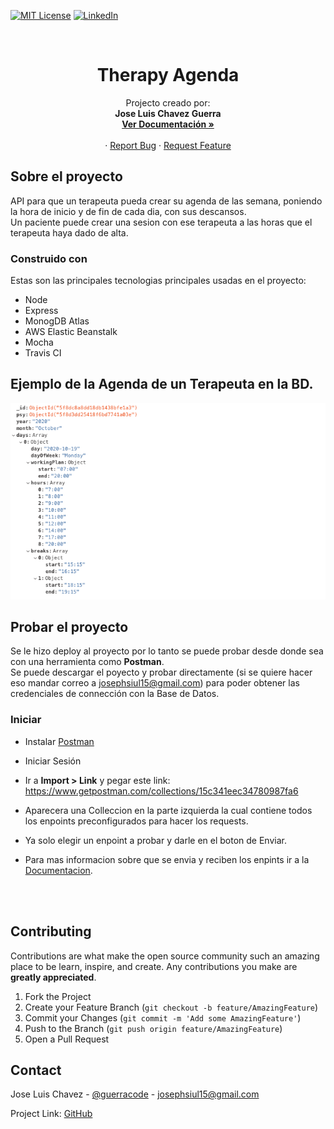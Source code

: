 [![MIT License][license-shield]][license-url]
[![LinkedIn][linkedin-shield]][linkedin-url]

<!-- PROJECT LOGO -->
<br />
<p align="center">
  <h1 align="center">Therapy Agenda</h1>

  <p align="center">
    Projecto creado por: </br> <strong> Jose Luis Chavez Guerra </strong>
    <br />
    <a href="http://terapify-env.eba-prcfcecp.us-east-2.elasticbeanstalk.com/docs/"><strong>Ver Documentación »</strong></a>
    <br />
    <br />
    ·
    <a href="https://github.com/guerracode/therapy-agenda/issues">Report Bug</a>
    ·
    <a href="https://github.com/guerracode/therapy-agenda/issues">Request Feature</a>
  </p>
</p>

<!-- ABOUT THE PROJECT -->

## Sobre el proyecto

API para que un terapeuta pueda crear su agenda de las semana, poniendo la hora de inicio y de fin de cada dia, con sus descansos. </br>
Un paciente puede crear una sesion con ese terapeuta a las horas que el terapeuta haya dado de alta.

### Construido con

Estas son las principales tecnologias principales usadas en el proyecto:

- Node
- Express
- MonogDB Atlas
- AWS Elastic Beanstalk
- Mocha
- Travis CI

## Ejemplo de la Agenda de un Terapeuta en la BD.

<img src="./public/BaseDeDatos.png" alt="Base de Datos">
</br>
<!-- GETTING STARTED -->

## Probar el proyecto

Se le hizo deploy al proyecto por lo tanto se puede probar desde donde sea con una herramienta como **Postman**. </br>
Se puede descargar el poyecto y probar directamente (si se quiere hacer eso mandar correo a josephsiul15@gmail.com) para poder obtener las credenciales de connección con la Base de Datos.

### Iniciar

- Instalar [Postman](https://www.postman.com/)

- Iniciar Sesión
- Ir a **Import > Link** y pegar este link: https://www.getpostman.com/collections/15c341eec34780987fa6
- Aparecera una Colleccion en la parte izquierda la cual contiene todos los enpoints preconfigurados para hacer los requests.
- Ya solo elegir un enpoint a probar y darle en el boton de Enviar.
- Para mas informacion sobre que se envia y reciben los enpints ir a la [Documentacion](http://terapify-env.eba-prcfcecp.us-east-2.elasticbeanstalk.com/docs/).

<!-- CONTRIBUTING -->
</br>
</br>

## Contributing

Contributions are what make the open source community such an amazing place to be learn, inspire, and create. Any contributions you make are **greatly appreciated**.

1. Fork the Project
2. Create your Feature Branch (`git checkout -b feature/AmazingFeature`)
3. Commit your Changes (`git commit -m 'Add some AmazingFeature'`)
4. Push to the Branch (`git push origin feature/AmazingFeature`)
5. Open a Pull Request

## Contact

Jose Luis Chavez - [@guerracode](https://twitter.com/guerracode) - josephsiul15@gmail.com

Project Link: [GitHub](https://github.com/guerracode/therapy-agenda)

<!-- LINKS -->

[license-shield]: https://img.shields.io/github/license/othneildrew/Best-README-Template.svg?style=flat-square
[license-url]: https://github.com/guerracode/therapy-agenda/blob/main/LICENSE
[linkedin-shield]: https://img.shields.io/badge/-LinkedIn-black.svg?style=flat-square&logo=linkedin&colorB=555
[linkedin-url]: https://www.linkedin.com/in/jose-luis-chavez/
